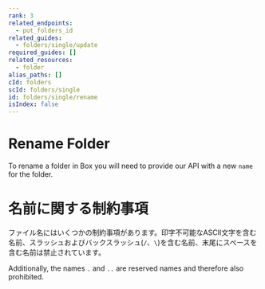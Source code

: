 ```yaml
---
rank: 3
related_endpoints:
  - put_folders_id
related_guides:
  - folders/single/update
required_guides: []
related_resources:
  - folder
alias_paths: []
cId: folders
scId: folders/single
id: folders/single/rename
isIndex: false
---
```

# Rename Folder

To rename a folder in Box you will need to provide our API with a new `name` for the folder.

<Samples id="put_folders_id" variant="rename">

</Samples>

<Message type="notice">

# 名前に関する制約事項

ファイル名にはいくつかの制約事項があります。印字不可能なASCII文字を含む名前、スラッシュおよびバックスラッシュ(`/`、`\`)を含む名前、末尾にスペースを含む名前は禁止されています。

Additionally, the names `.` and `..` are reserved names and therefore also prohibited.

</Message>
